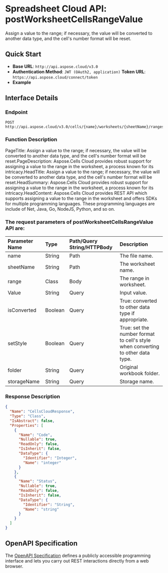 # **Spreadsheet Cloud API: postWorksheetCellsRangeValue**

Assign a value to the range; if necessary, the value will be converted to another data type, and the cell's number format will be reset. 


## **Quick Start**

- **Base URL**: `http://api.aspose.cloud/v3.0`
- **Authentication Method**: `JWT (OAuth2, application)`  **Token URL**: `https://api.aspose.cloud/connect/token`
- **Example** 

## **Interface Details**

### **Endpoint** 

```
POST http://api.aspose.cloud/v3.0/cells/{name}/worksheets/{sheetName}/ranges/value
```
### **Function Description**
PageTitle: Assign a value to the range; if necessary, the value will be converted to another data type, and the cell's number format will be reset.PageDescription: Aspose.Cells Cloud provides robust support for assigning a value to the range in the worksheet, a process known for its intricacy.HeadTitle: Assign a value to the range; if necessary, the value will be converted to another data type, and the cell's number format will be reset.HeadSummary: Aspose.Cells Cloud provides robust support for assigning a value to the range in the worksheet, a process known for its intricacy.HeadContent: Aspose.Cells Cloud provides REST API which supports assigning a value to the range in the worksheet and offers SDKs for multiple programming languages. These programming languages are include of Net, Java, Go, NodeJS, Python, and so on.

### The request parameters of **postWorksheetCellsRangeValue** API are: 

| Parameter Name | Type | Path/Query String/HTTPBody | Description | 
| :- | :- | :- |:- | 
|name|String|Path|The file name.|
|sheetName|String|Path|The worksheet name.|
|range|Class|Body|The range in worksheet. |
|Value|String|Query|Input value.|
|isConverted|Boolean|Query|True: converted to other data type if appropriate.|
|setStyle|Boolean|Query|True: set the number format to cell's style when converting to other data type.|
|folder|String|Query|Original workbook folder.|
|storageName|String|Query|Storage name.|

### **Response Description**
```json
{
  "Name": "CellsCloudResponse",
  "Type": "Class",
  "IsAbstract": false,
  "Properties": [
    {
      "Name": "Code",
      "Nullable": true,
      "ReadOnly": false,
      "IsInherit": false,
      "DataType": {
        "Identifier": "Integer",
        "Name": "integer"
      }
    },
    {
      "Name": "Status",
      "Nullable": true,
      "ReadOnly": false,
      "IsInherit": false,
      "DataType": {
        "Identifier": "String",
        "Name": "string"
      }
    }
  ]
}
```


## OpenAPI Specification

The [OpenAPI Specification](https://reference.aspose.cloud/cells/#/RangesController/PostWorksheetCellsRangeValue) defines a publicly accessible programming interface and lets you carry out REST interactions directly from a web browser.

